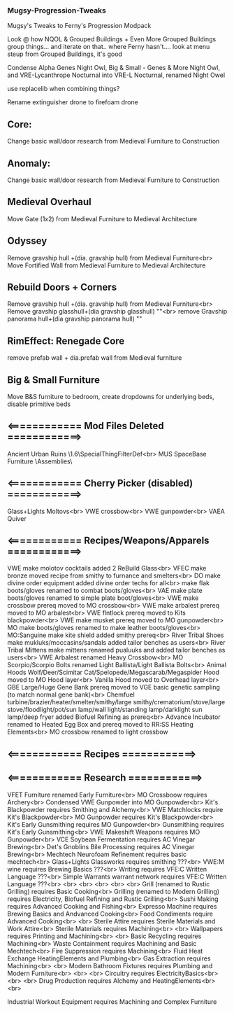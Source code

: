 ### Mugsy-Progression-Tweaks
Mugsy's Tweaks to Ferny's Progression Modpack

Look @ how NQOL & Grouped Buildings + Even More Grouped Buildings group things... and iterate on that.. where Ferny hasn't.... look at menu steup from Grouped Buildings, it's good

Condense Alpha Genes Night Owl, Big & Small - Genes & More Night Owl, and VRE-Lycanthrope Nocturnal into VRE-L Nocturnal, renamed Night Owel


use replacelib when combining things?

Rename extinguisher drone to firefoam drone

## Core:
Change basic wall/door research from Medieval Furniture to Construction

## Anomaly:
Change basic wall/door research from Medieval Furniture to Construction

## Medieval Overhaul
Move Gate (1x2) from Medieval Furniture to Medieval Architecture

## Odyssey
Remove gravship hull +(dia. gravship hull) from Medieval Furniture<br\>
Move Fortified Wall from Medieval Furniture to Medieval Architecture

## Rebuild Doors + Corners
Remove gravship hull +(dia. gravship hull) from Medieval Furniture<br\>
Remove gravship glasshull+(dia gravship glasshull) ""<br\>
remove Gravship panorama hull+(dia gravship panorama hull) ""

## RimEffect: Renegade Core
remove prefab wall + dia.prefab wall from Medieval furniture



## Big & Small Furniture
Move B&S furniture to bedroom, create dropdowns for underlying beds, disable primitive beds



## <============ Mod Files Deleted ============> 
Ancient Urban Ruins \1.6\SpecialThingFilterDef<br\>
MUS SpaceBase Furniture \Assemblies\

## <============ Cherry Picker (disabled) ============> 
Glass+Lights Moltovs<br\>
VWE crossbow<br\>
VWE gunpowder<br\>
VAEA Quiver

## <============ Recipes/Weapons/Apparels ============> 
VWE make molotov cocktails added 2 ReBuild Glass<br\>
VFEC make bronze moved recipe from smithy to furnance and smelters<br\>
DO make divine order equipment added divine order techs for all<br\>
make flak boots/gloves renamed to combat boots/gloves<br\>
VAE make plate boots/gloves renamed to simple plate boot/gloves<br\>
VWE make crossbow prereq moved to MO crossbow<br\>
VWE make arbalest prereq moved to MO arbalest<br\>
VWE flntlock prereq moved to Kits blackpowder<br\>
VWE make musket prereq moved to MO gunpowder<br\>
MO make boots/gloves renamed to make leather boots/gloves<br\>
MO:Sanguine make kite shield added smithy prereq<br\>
River Tribal Shoes make mukluks/moccasins/sandals added tailor benches as users<br\>
River Tribal Mittens make mittens renamed pualuuks and added tailor benches as users<br\>
VWE Arbalest renamed Heavy Crossbow<br\>
MO Scorpio/Scorpio Bolts renamed Light Ballista/Light Ballista Bolts<br\>
Animal Hoods Wolf/Deer/Scimitar Cat/Spelopede/Megascarab/Megaspider Hood moved to MO Hood layer<br\>
Vanilla Hood moved to Overhead layer<br\>
GBE Large/Huge Gene Bank prereq moved to VGE basic genetic sampling (to match normal gene bank)<br\>
Chemfuel turbine/brazier/heater/smelter/smithy/large smithy/crematorium/stove/large stove/floodlight/pot/sun lamp/wall light/standing lamp/darklight sun lamp/deep fryer added Biofuel Refining as prereq<br\>
Advance Incubator renamed to Heated Egg Box and prereq moved to RR:SS Heating Elements<br\>
MO crossbow renamed to light crossbow


## <============ Recipes ============> 
 


## <============ Research ============> 
VFET Furniture renamed Early Furniture<br\>
MO Crossboow requires Archery<br\>
Condensed VWE Gunpowder into MO Gunpowder<br\>
Kit's Blackpowder requires Smithing and Alchemy<br\>
VWE Matchlocks require Kit's Blackpowder<br\>
MO Gunpowder requires Kit's Blackpowder<br\>
Kit's Early Gunsmithing requires MO Gunpowder<br\>
Gunsmithing requires Kit's Early Gunsmithing<br\>
VWE Makeshift Weapons requires MO Gunpowder<br\>
VCE Soybean Fermentation requires AC Vinegar Brewing<br\>
Det's Gnoblins Bile Processing requires AC Vinegar Brewing<br\>
Mechtech Neurofoam Refinement requires basic mechtech<br\>
Glass+Lights Glassworks requires smithing ???<br\>
VWE:M wine requires Brewing Basics ???<br\>
Writing requires VFE:C Written Language ???<br\>
Simple Warrants warrant network requires VFE:C Written Language ???<br\>
<br\>
<br\>
<br\>
<br\>
<br\>
Grill (renamed to Rustic Grilling) requires Basic Cooking<br\>
Grilling (renamed to Modern Grilling) requires Electricity, Biofuel Refining and Rustic Grilling<br\>
Sushi Making requires Advanced Cooking and Fishing<br\>
Expresso Machine requires Brewing Basics and Andvanced Cooking<br\>
Food Condiments require Advanced Cooking<br\>
<br\>
Sterile Attire requires Sterile Materials and Work Attire<br\>
Sterile Materials requires Machining<br\>
<br\>
Wallpapers requires Printing and Machining<br\>
<br\>
Basic Recycling requires Machining<br\>
Waste Containment requires Machining and Basic Mechtech<br\>
Fire Suppression requires Machining<br\>
Fluid Heat Exchange HeatingElements and Plumbing<br\>
Gas Extraction requires Machining<br\>
<br\>
Modern Bathroom Fixtures requires Plumbing and Modern Furniture<br\>
<br\>
<br\>
Circuitry requires ElectricityBasics<br\>
<br\>
<br\>
Drug Production requires Alchemy and HeatingElements<br\>
<br\>

Industrial Workout Equipment requires Machining and Complex Furniture
